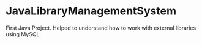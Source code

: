 # JavaLibraryManagementSystem
First Java Project. Helped to understand how to work with external libraries using MySQL.
